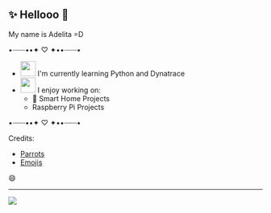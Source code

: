 ## ✨ Hellooo 👋
My name is Adelita =D

•┈┈┈••✦ ♡ ✦••┈┈┈•
<!--
**adelitab/adelitab** is a ✨ _special_ ✨ repository because its `README.md` (this file) appears on your GitHub profile.
-->

- <img src="https://cultofthepartyparrot.com/parrots/hd/laptop_parrot.gif" width="30" height="30" /> I'm currently learning Python and Dynatrace
- <img src="https://cultofthepartyparrot.com/parrots/hd/headsetparrot.gif" width="30" height="30" /> I enjoy working on:
  - :house_with_garden: Smart Home Projects
  - Raspberry Pi Projects

•┈┈┈••✦ ♡ ✦••┈┈┈•

Credits:
- [Parrots](https://cultofthepartyparrot.com/)
- [Emojis](https://github.com/ikatyang/emoji-cheat-sheet/blob/master/README.md#flags)


😄

---
[![](https://visitcount.itsvg.in/api?id=adelita&label=Profile%20Views&color=12&icon=0&pretty=false)](https://visitcount.itsvg.in)
